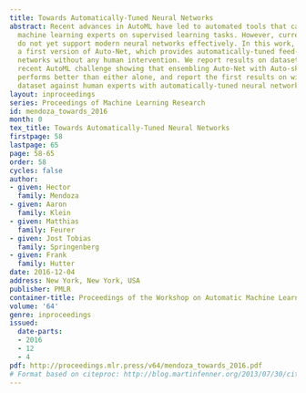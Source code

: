 ```yaml
---
title: Towards Automatically-Tuned Neural Networks
abstract: Recent advances in AutoML have led to automated tools that can compete with
  machine learning experts on supervised learning tasks. However, current AutoML tools
  do not yet support modern neural networks effectively. In this work, we present
  a first version of Auto-Net, which provides automatically-tuned feed-forward neural
  networks without any human intervention. We report results on datasets from the
  recent AutoML challenge showing that ensembling Auto-Net with Auto-sklearn often
  performs better than either alone, and report the first results on winning a competition
  dataset against human experts with automatically-tuned neural networks.
layout: inproceedings
series: Proceedings of Machine Learning Research
id: mendoza_towards_2016
month: 0
tex_title: Towards Automatically-Tuned Neural Networks
firstpage: 58
lastpage: 65
page: 58-65
order: 58
cycles: false
author:
- given: Hector
  family: Mendoza
- given: Aaron
  family: Klein
- given: Matthias
  family: Feurer
- given: Jost Tobias
  family: Springenberg
- given: Frank
  family: Hutter
date: 2016-12-04
address: New York, New York, USA
publisher: PMLR
container-title: Proceedings of the Workshop on Automatic Machine Learning
volume: '64'
genre: inproceedings
issued:
  date-parts:
  - 2016
  - 12
  - 4
pdf: http://proceedings.mlr.press/v64/mendoza_towards_2016.pdf
# Format based on citeproc: http://blog.martinfenner.org/2013/07/30/citeproc-yaml-for-bibliographies/
---
```

